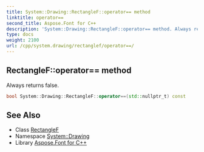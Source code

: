 ```yaml
---
title: System::Drawing::RectangleF::operator== method
linktitle: operator==
second_title: Aspose.Font for C++
description: 'System::Drawing::RectangleF::operator== method. Always returns false in C++.'
type: docs
weight: 2100
url: /cpp/system.drawing/rectanglef/operator==/
---
```

## RectangleF::operator== method


Always returns false.

```cpp
bool System::Drawing::RectangleF::operator==(std::nullptr_t) const
```

## See Also

* Class [RectangleF](../)
* Namespace [System::Drawing](../../)
* Library [Aspose.Font for C++](../../../)
